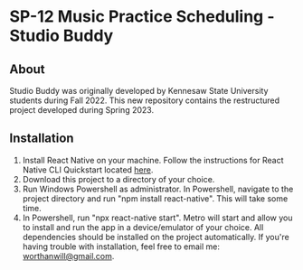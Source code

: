 # SP-12 Music Practice Scheduling - Studio Buddy
## About
Studio Buddy was originally developed by Kennesaw State University students during Fall 2022. This new repository contains the restructured project developed during Spring 2023.
## Installation
1. Install React Native on your machine. Follow the instructions for React Native CLI Quickstart located [here](https://reactnative.dev/docs/environment-setup).
2. Download this project to a directory of your choice.
3. Run Windows Powershell as administrator. In Powershell, navigate to the project directory and run "npm install react-native". This will take some time.
4. In Powershell, run "npx react-native start". Metro will start and allow you to install and run the app in a device/emulator of your choice.
All dependencies should be installed on the project automatically. If you're having trouble with installation, feel free to email me: worthanwill@gmail.com.
